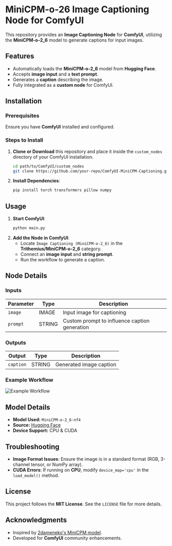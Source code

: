 # MiniCPM-o-26 Image Captioning Node for ComfyUI

This repository provides an **Image Captioning Node** for **ComfyUI**, utilizing the **MiniCPM-o-2_6** model to generate captions for input images.

## Features
- Automatically loads the **MiniCPM-o-2_6** model from **Hugging Face**.
- Accepts **image input** and a **text prompt**.
- Generates a **caption** describing the image.
- Fully integrated as a **custom node** for ComfyUI.

## Installation
### Prerequisites
Ensure you have **ComfyUI** installed and configured.

### Steps to Install
1. **Clone or Download** this repository and place it inside the `custom_nodes` directory of your ComfyUI installation.
   ```bash
   cd path/to/ComfyUI/custom_nodes
   git clone https://github.com/your-repo/ComfyUI-MiniCPM-Captioning.git
   ```
2. **Install Dependencies**:
   ```bash
   pip install torch transformers pillow numpy
   ```

## Usage
1. **Start ComfyUI**:
   ```bash
   python main.py
   ```
2. **Add the Node in ComfyUI**:
   - Locate `Image Captioning (MiniCPM-o-2_6)` in the **Trithemius/MiniCPM-o-2_6** category.
   - Connect an **image input** and **string prompt**.
   - Run the workflow to generate a caption.

## Node Details
### Inputs
| Parameter | Type  | Description |
|-----------|------|-------------|
| `image`  | IMAGE | Input image for captioning |
| `prompt` | STRING | Custom prompt to influence caption generation |

### Outputs
| Output | Type | Description |
|--------|------|-------------|
| `caption` | STRING | Generated image caption |

### Example Workflow

![Example Workflow](https://github.com/ComfyUI-MiniCPM-Captioning/ComfyUI-MiniCPM-Captioning/blob/main/Screenshot_2023-09-17_19-31-35.png)


## Model Details
- **Model Used:** `MiniCPM-o-2_6-nf4`
- **Source:** [Hugging Face](https://huggingface.co/2dameneko/MiniCPM-o-2_6-nf4)
- **Device Support:** CPU & CUDA

## Troubleshooting
- **Image Format Issues**: Ensure the image is in a standard format (RGB, 3-channel tensor, or NumPy array).
- **CUDA Errors**: If running on **CPU**, modify `device_map='cpu'` in the `load_model()` method.

## License
This project follows the **MIT License**. See the `LICENSE` file for more details.

## Acknowledgments
- Inspired by [2dameneko's MiniCPM model](https://huggingface.co/2dameneko/MiniCPM-o-2_6-nf4).
- Developed for **ComfyUI** community enhancements.

